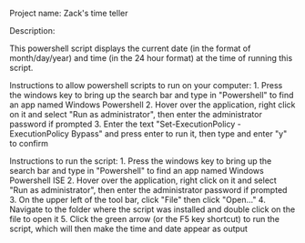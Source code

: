 Project name: Zack's time teller

Description:

This powershell script displays the current date (in the format of month/day/year) and time (in the 24 hour format) at the time of running this script.

Instructions to allow powershell scripts to run on your computer:
    1. Press the windows key to bring up the search bar and type in "Powershell" to find an app named Windows Powershell
    2. Hover over the application, right click on it and select "Run as administrator", then enter the administrator password if prompted
    3. Enter the text "Set-ExecutionPolicy -ExecutionPolicy Bypass" and press enter to run it, then type and enter "y" to confirm

Instructions to run the script:
    1. Press the windows key to bring up the search bar and type in "Powershell" to find an app named Windows Powershell ISE
    2. Hover over the application, right click on it and select "Run as administrator", then enter the administrator password if prompted
    3. On the upper left of the tool bar, click "File" then click "Open..."
    4. Navigate to the folder where the script was installed and double click on the file to open it
    5. Click the green arrow (or the F5 key shortcut) to run the script, which will then make the time and date appear as output
